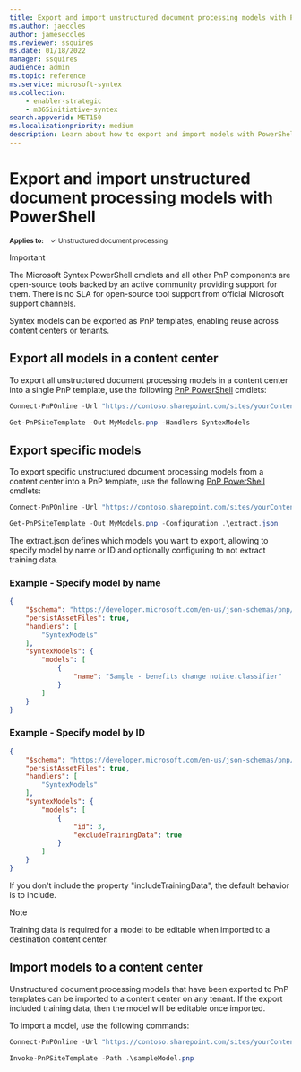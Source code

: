 ```yaml
---
title: Export and import unstructured document processing models with PowerShell
ms.author: jaeccles
author: jameseccles
ms.reviewer: ssquires
ms.date: 01/18/2022
manager: ssquires
audience: admin
ms.topic: reference
ms.service: microsoft-syntex
ms.collection: 
    - enabler-strategic
    - m365initiative-syntex
search.appverid: MET150
ms.localizationpriority: medium
description: Learn about how to export and import models with PowerShell in Microsoft Syntex.
---
```


# Export and import unstructured document processing models with PowerShell

<sup>**Applies to:**  &ensp; &#10003; Unstructured document processing </sup>

> [!IMPORTANT]
> The Microsoft Syntex PowerShell cmdlets and all other PnP components are open-source tools backed by an active community providing support for them. There is no SLA for open-source tool support from official Microsoft support channels.

Syntex models can be exported as PnP templates, enabling reuse across content centers or tenants.

## Export all models in a content center

To export all unstructured document processing models in a content center into a single PnP template, use the following [PnP PowerShell](https://pnp.github.io/powershell/) cmdlets:

```powershell
Connect-PnPOnline -Url "https://contoso.sharepoint.com/sites/yourContentCenter"

Get-PnPSiteTemplate -Out MyModels.pnp -Handlers SyntexModels
```

## Export specific models

To export specific unstructured document processing models from a content center into a PnP template, use the following [PnP PowerShell](https://pnp.github.io/powershell/) cmdlets:

```powershell
Connect-PnPOnline -Url "https://contoso.sharepoint.com/sites/yourContentCenter"

Get-PnPSiteTemplate -Out MyModels.pnp -Configuration .\extract.json
```

The extract.json defines which models you want to export, allowing to specify model by name or ID and optionally configuring to not extract training data.

### Example - Specify model by name

```json
{
    "$schema": "https://developer.microsoft.com/en-us/json-schemas/pnp/provisioning/202102/extract-configuration.schema.json",
    "persistAssetFiles": true,
    "handlers": [        
        "SyntexModels"
    ],
    "syntexModels": {
        "models": [
            {
                "name": "Sample - benefits change notice.classifier"
            }
        ]
    }
}
```

### Example - Specify model by ID

```json
{
    "$schema": "https://developer.microsoft.com/en-us/json-schemas/pnp/provisioning/202102/extract-configuration.schema.json",
    "persistAssetFiles": true,
    "handlers": [        
        "SyntexModels"
    ],
    "syntexModels": {
        "models": [
            {
                "id": 3,
                "excludeTrainingData": true
            }
        ]
    }
}
```

If you don't include the property "includeTrainingData", the default behavior is to include.

> [!NOTE]
> Training data is required for a model to be editable when imported to a destination content center.

## Import models to a content center

Unstructured document processing models that have been exported to PnP templates can be imported to a content center on any tenant. If the export included training data, then the model will be editable once imported.

To import a model, use the following commands:

```PowerShell
Connect-PnPOnline -Url "https://contoso.sharepoint.com/sites/yourContentCenter"

Invoke-PnPSiteTemplate -Path .\sampleModel.pnp
```
